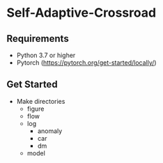 # Self-Adaptive-Crossroad

## Requirements

* Python 3.7 or higher
* Pytorch (https://pytorch.org/get-started/locally/)

## Get Started

* Make directories
    * figure
    * flow
    * log
        * anomaly
        * car
        * dm
    * model
